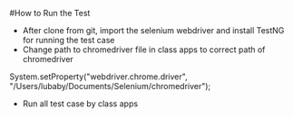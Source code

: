 #How to Run the Test 
- After clone from git, import the selenium webdriver and install TestNG for running the test case
- Change path to chromedriver file in class apps to correct path of chromedriver

System.setProperty("webdriver.chrome.driver", "/Users/lubaby/Documents/Selenium/chromedriver");

- Run all test case by class apps
